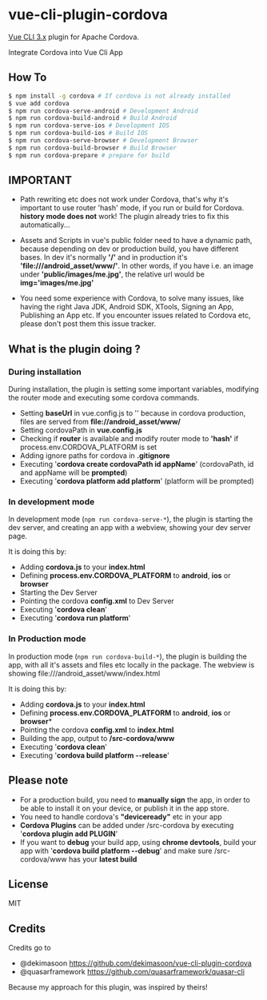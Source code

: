 # vue-cli-plugin-cordova
[Vue CLI 3.x](https://github.com/vuejs/vue-cli) plugin for Apache Cordova.

Integrate Cordova into Vue Cli App

## How To
```sh
$ npm install -g cordova # If cordova is not already installed
$ vue add cordova
$ npm run cordova-serve-android # Development Android
$ npm run cordova-build-android # Build Android
$ npm run cordova-serve-ios # Development IOS
$ npm run cordova-build-ios # Build IOS
$ npm run cordova-serve-browser # Development Browser
$ npm run cordova-build-browser # Build Browser
$ npm run cordova-prepare # prepare for build
```
## IMPORTANT

* Path rewriting etc does not work under Cordova, that's why it's important to use router 'hash' mode, if you run or build for Cordova. **history mode does not** work! The plugin already tries to fix this automatically...

* Assets and Scripts in vue's public folder need to have a dynamic path, because depending on dev or production build, you have different bases. In dev it's normally **'/'** and in production it's **'file:///android_asset/www/'**. In other words, if you have i.e. an image under **'public/images/me.jpg'**, the relative url would be **img='images/me.jpg'**

* You need some experience with Cordova, to solve many issues, like having the right Java JDK, Android SDK, XTools, Signing an App, Publishing an App etc. If you encounter issues related to Cordova etc, please don't post them this issue tracker.

## What is the plugin doing ?
### During installation

During installation, the plugin is setting some important variables, modifying the router mode and executing some cordova commands.

* Setting **baseUrl** in vue.config.js to '' because in cordova production, files are served from **file://android_asset/www/**
* Setting cordovaPath in **vue.config.js**
* Checking if **router** is available and modify router mode to **'hash'** if process.env.CORDOVA_PLATFORM is set
* Adding ignore paths for cordova in **.gitignore**
* Executing '**cordova create cordovaPath id appName**' (cordovaPath, id and appName will be **prompted**)
* Executing '**cordova platform add platform**' (platform will be prompted)

### In development mode

In development mode (`npm run cordova-serve-*`), the plugin is starting the dev server, and creating an app with a webview, showing your dev server page.

It is doing this by:

* Adding **cordova.js** to your **index.html**
* Defining **process.env.CORDOVA_PLATFORM** to **android**, **ios** or **browser**
* Starting the Dev Server
* Pointing the cordova **config.xml** to Dev Server
* Executing '**cordova clean**'
* Executing '**cordova run platform**'

### In Production mode

In production mode (`npm run cordova-build-*`), the plugin is building the app, with all it's assets and files etc locally in the package. The webview is showing file:///android_asset/www/index.html

It is doing this by:

* Adding **cordova.js** to your **index.html**
* Defining **process.env.CORDOVA_PLATFORM** to **android**, **ios** or **browser***
* Pointing the cordova **config.xml** to **index.html**
* Building the app, output to **/src-cordova/www**
* Executing '**cordova clean**'
* Executing '**cordova build platform  --release**'

## Please note

* For a production build, you need to **manually sign** the app, in order to be able to install it on your device, or publish it in the app store.  
* You need to handle cordova's **"deviceready"** etc in your app
* **Cordova Plugins** can be added under /src-cordova by executing '**cordova plugin add PLUGIN**'
* If you want to **debug** your build app, using **chrome devtools**, build your app with '**cordova build platform --debug**' and make sure /src-cordova/www has your **latest build**

## License

MIT

## Credits

Credits go to
* @dekimasoon https://github.com/dekimasoon/vue-cli-plugin-cordova
* @quasarframework https://github.com/quasarframework/quasar-cli

Because my approach for this plugin, was inspired by theirs!

